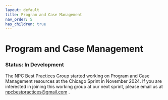 ```yaml
---
layout: default
title: Program and Case Management
nav_order: 5
has_children: true
---
```

# Program and Case Management

### Status: In Development

The NPC Best Practices Group started working on Program and Case Management resources at the Chicago Sprint in November 2024. If you are interested in joining this working group at our next sprint, please email us at <npcbestpractices@gmail.com> .
